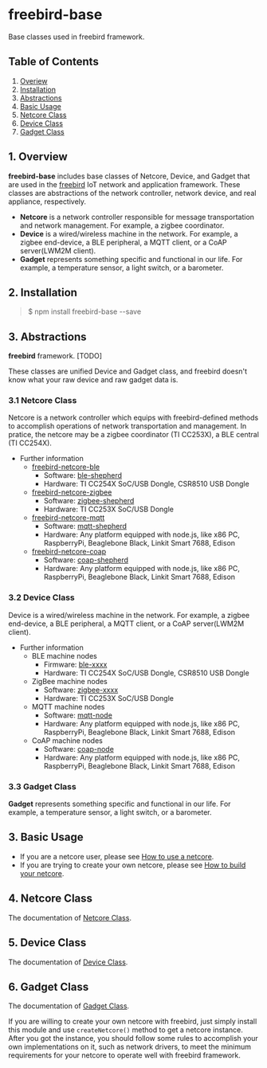 # freebird-base
Base classes used in freebird framework.  

## Table of Contents

1. [Overiew](#Overiew)
2. [Installation](#Installation)
3. [Abstractions](#Abstractions)
3. [Basic Usage](#Basic)
4. [Netcore Class](#Netcore)
5. [Device Class](#Device)
6. [Gadget Class](#Gadget)

<a name="Overiew"></a>
## 1. Overview

**freebird-base** includes base classes of Netcore, Device, and Gadget that are used in the [freebird](https://github.com/freebirdjs/freebird) IoT network and application framework. These classes are abstractions of the network controller, network device, and real appliance, respectively.  

* **Netcore** is a network controller responsible for message transportation and network management. For example, a zigbee coordinator.
* **Device** is a wired/wireless machine in the network. For example, a zigbee end-device, a BLE peripheral, a MQTT client, or a CoAP server(LWM2M client).
* **Gadget** represents something specific and functional in our life. For example, a temperature sensor, a light switch, or a barometer.

<a name="Installation"></a>
## 2. Installation

> $ npm install freebird-base --save
  
<a name="Abstractions"></a>
## 3. Abstractions

**freebird** framework.  [TODO]  

These classes are unified Device and Gadget class, and freebird doesn't know what your raw device and raw gadget data is.  

### 3.1 Netcore Class

Netcore is a network controller which equips with freebird-defined methods to accomplish operations of network transportation and management. In pratice, the netcore may be a zigbee coordinator (TI CC253X), a BLE central (TI CC254X).  

* Further information
    * [freebird-netcore-ble](#https://www.npmjs.com/package/freebird-netcore-ble)
      * Software: [ble-shepherd](https://www.npmjs.com/package/ble-shepherd)  
      * Hardware: TI CC254X SoC/USB Dongle, CSR8510 USB Dongle  
    * [freebird-netcore-zigbee](#https://www.npmjs.com/package/freebird-netcore-zigbee)
      * Software: [zigbee-shepherd](https://www.npmjs.com/package/zigbee-shepherd)  
      * Hardware: TI CC253X SoC/USB Dongle  
    * [freebird-netcore-mqtt](#https://www.npmjs.com/package/freebird-netcore-mqtt)
      * Software: [mqtt-shepherd](https://www.npmjs.com/package/mqtt-shepherd)  
      * Hardware: Any platform equipped with node.js, like x86 PC, RaspberryPi, Beaglebone Black, Linkit Smart 7688, Edison  
    * [freebird-netcore-coap](#https://www.npmjs.com/package/freebird-netcore-coap)
      * Software: [coap-shepherd](https://www.npmjs.com/package/coap-shepherd)  
      * Hardware: Any platform equipped with node.js, like x86 PC, RaspberryPi, Beaglebone Black, Linkit Smart 7688, Edison  

### 3.2 Device Class
Device is a wired/wireless machine in the network. For example, a zigbee end-device, a BLE peripheral, a MQTT client, or a CoAP server(LWM2M client).  

* Further information
    * BLE machine nodes  
      * Firmware: [ble-xxxx](https://www.npmjs.com/package/ble-shepherd)  
      * Hardware: TI CC254X SoC/USB Dongle, CSR8510 USB Dongle  
    * ZigBee machine nodes  
      * Software: [zigbee-xxxx](https://www.npmjs.com/package/zigbee-shepherd)  
      * Hardware: TI CC253X SoC/USB Dongle  
    * MQTT machine nodes
      * Software: [mqtt-node](https://www.npmjs.com/package/mqtt-node)  
      * Hardware: Any platform equipped with node.js, like x86 PC, RaspberryPi, Beaglebone Black, Linkit Smart 7688, Edison  
    * CoAP machine nodes
      * Software: [coap-node](https://www.npmjs.com/package/coap-node)  
      * Hardware: Any platform equipped with node.js, like x86 PC, RaspberryPi, Beaglebone Black, Linkit Smart 7688, Edison  

### 3.3 Gadget Class
**Gadget** represents something specific and functional in our life. For example, a temperature sensor, a light switch, or a barometer.  


<a name="Basic"></a>
## 3. Basic Usage

* If you are a netcore user, please see [How to use a netcore]().  
* If you are trying to create your own netcore, please see [How to build your netcore]().  

<a name="Netcore"></a>
## 4. Netcore Class

The documentation of [Netcore Class]().

<a name="Device"></a>
## 5. Device Class

The documentation of [Device Class]().

<a name="Gadget"></a>
## 6. Gadget Class

The documentation of [Gadget Class]().




If you are willing to create your own netcore with freebird, just simply install this module and use `createNetcore()` method to get a netcore instance. After you got the instance, you should follow some rules to accomplish your own implementations on it, such as network drivers, to meet the minimum requirements for your netcore to operate well with freebird framework.  